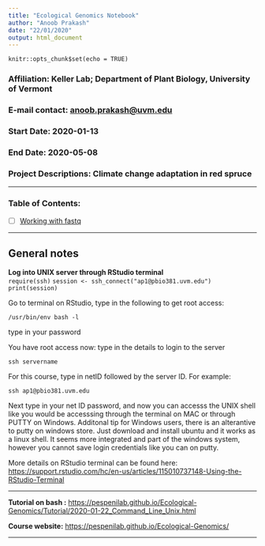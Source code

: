```yaml
---
title: "Ecological Genomics Notebook"
author: "Anoob Prakash"
date: "22/01/2020"
output: html_document
---
```


```{r setup, include=FALSE}
knitr::opts_chunk$set(echo = TRUE)
```

### **Affiliation**:  Keller Lab; Department of Plant Biology, University of Vermont  
### **E-mail contact**:  anoob.prakash@uvm.edu  
### **Start Date**: 2020-01-13  
### **End Date**: 2020-05-08  
### **Project Descriptions**: Climate change adaptation in red spruce  

**************************************************************************

### Table of Contents:  

- [ ] [Working with fastq](./fastq) 

___________________________________________________________________________  

## General notes  
**Log into UNIX server through RStudio terminal**  
`require(ssh)`
`session <- ssh_connect("ap1@pbio381.uvm.edu")`
`print(session)`

Go to terminal on RStudio, type in the following to get root access:  

`/usr/bin/env bash -l`  

type in your password  

You have root access now:
 type in the details to login to the server  
 
 `ssh servername`
 
 For this course, type in netID followed by the server ID. For example:
 
 `ssh ap1@pbio381.uvm.edu`  

 Next type in your net ID password, and now you can accesss the UNIX shell like you would be accesssing through the terminal on MAC or through PUTTY on Windows. Additonal tip for Windows users, there is an alterantive to putty on windows store. Just download and install ubuntu and it works as a linux shell. It seems more integrated and part of the windows system, however you cannot save login credentials like you can on putty.  
   
 
 More details on RStudio terminal can be  found here: https://support.rstudio.com/hc/en-us/articles/115010737148-Using-the-RStudio-Terminal   
 
***
**Tutorial on bash :** https://pespenilab.github.io/Ecological-Genomics/Tutorial/2020-01-22_Command_Line_Unix.html   

**Course website:** https://pespenilab.github.io/Ecological-Genomics/  

***  
